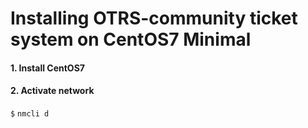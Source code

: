 # Installing OTRS-community ticket system on CentOS7 Minimal

#### 1. Install CentOS7
#### 2. Activate network
`$` `nmcli d`
